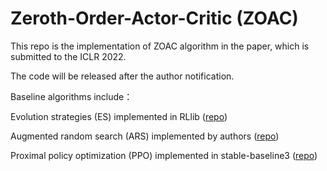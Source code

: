 # Zeroth-Order-Actor-Critic (ZOAC)

This repo is the implementation of ZOAC algorithm in the paper, which is submitted to the ICLR 2022. 

The code will be released after the author notification.

Baseline algorithms include：

Evolution strategies (ES) implemented in RLlib ([repo](https://github.com/ray-project/ray/tree/master/rllib))

Augmented random search (ARS) implemented by authors ([repo](https://github.com/modestyachts/ARS))

Proximal policy optimization (PPO) implemented in stable-baseline3 ([repo](https://github.com/DLR-RM/stable-baselines3))

